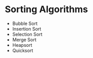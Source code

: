 # Sorting Algorithms

- Bubble Sort
- Insertion Sort
- Selection Sort
- Merge Sort
- Heapsort
- Quicksort
